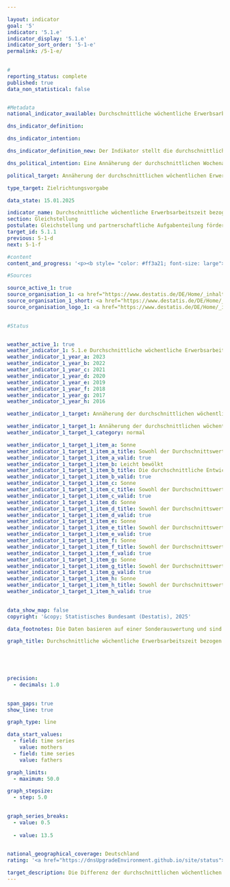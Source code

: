 ```yaml
---

layout: indicator        
goal: '5'        
indicator: '5.1.e'        
indicator_display: '5.1.e'        
indicator_sort_order: '5-1-e'        
permalink: /5-1-e/        
        

#
reporting_status: complete        
published: true        
data_non_statistical: false        


#Metadata        
national_indicator_available: Durchschnittliche wöchentliche Erwerbsarbeitszeit bezogen auf alle Mütter und Väter        

dns_indicator_definition:         

dns_indicator_intention:         

dns_indicator_definition_new: Der Indikator stellt die durchschnittliche normalerweise geleistete wöchentliche Erwerbsarbeitszeit von Müttern <abbr title="beziehungsweise" tabindex="0">bzw.</abbr> Vätern (in Stunden) dar, bezogen auf alle Mütter <abbr title="beziehungsweise" tabindex="0">bzw.</abbr> Väter mit Kindern unter 18&nbsp;Jahren im Haushalt. Dabei wird die Summe der von Müttern <abbr title="beziehungsweise" tabindex="0">bzw.</abbr> Vätern normalerweise geleisteten Arbeitsstunden je Woche durch die Anzahl der Mütter <abbr title="beziehungsweise" tabindex="0">bzw.</abbr> Väter geteilt.        

dns_political_intention: Eine Annäherung der durchschnittlichen Wochenarbeitszeiten von Müttern und Vätern soll die wirtschaftliche Eigenständigkeit von Müttern stärken, insbesondere auch für den Fall der Trennung und im Alter. Eine Annäherung der Arbeitszeiten kann eine partnerschaftliche Aufgabenteilung unterstützen und umgekehrt.        

political_target: Annäherung der durchschnittlichen wöchentlichen Erwerbsarbeitszeit bezogen auf alle Mütter und Väter        

type_target: Zielrichtungsvorgabe        

data_state: 15.01.2025        

indicator_name: Durchschnittliche wöchentliche Erwerbsarbeitszeit bezogen auf alle Mütter und Väter        
section: Gleichstellung        
postulate: Gleichstellung und partnerschaftliche Aufgabenteilung fördern        
target_id: 5.1.1        
previous: 5-1-d        
next: 5-1-f        

#content         
content_and_progress: '<p><b style= "color: #ff3a21; font-size: large">Indikator 5.1.e </b><br><br><b>Inhalt und Methodik</b><br><br>Der Indikator stellt das Erwerbsverhalten von Müttern und Vätern gegenüber. Die geleisteten Arbeitsstunden beziehen sich dabei nicht nur auf erwerbstätige, sondern auf alle Mütter und Väter. Dadurch werden sowohl die unterschiedlichen Stundenumfänge von arbeitenden Müttern und Vätern als auch die unterschiedlich hohen Erwerbstätigenquoten berücksichtigt.<br><br>Für den Indikator werden Mütter und Väter im Alter von 15&nbsp;bis unter 65&nbsp;Jahren berücksichtigt, die mit mindestens einem Kind unter 18&nbsp;Jahren im Haushalt leben. Als Kinder gelten neben leiblichen Kindern auch Stief-, Pflege- und Adoptivkinder. Kinder, die noch im Haushalt der Eltern leben, dort aber bereits eigene Kinder betreuen, sowie Kinder, die in einer Lebensgemeinschaft mit einer Partnerin oder einem Partner leben, werden nicht der Herkunftsfamilie zugeordnet, sondern als eigene Familie beziehungsweise Lebensform in der Statistik erfasst.<br><br>Die Definition der Arbeitszeit folgt dem Konzept der Internationalen Arbeitsorganisation (ILO), das entgeltliche Arbeit sowie selbstständige oder mithelfende Tätigkeit umfasst. Unbezahlte Tätigkeiten wie Arbeiten im eigenen oder fremden Haushalt, Gartenarbeit, die Pflege und Betreuung von Kindern und Erwachsenen sowie ehrenamtliche Tätigkeiten werden nicht berücksichtigt.<br><br>Die Angaben beziehen sich auf die normalerweise geleistete Arbeitszeit. Gelegentliche oder einmalige Abweichungen von der vertraglich vereinbarten oder allgemein üblichen Arbeitszeit, wie beispielsweise durch Urlaub oder Krankheit, werden nicht berücksichtigt. Dadurch werden Verzerrungen, die unter anderem durch jahreszeitliche Schwankungen entstehen können, vermieden. Einschränkungen der Arbeitszeit aufgrund von Mutterschutz oder Elternzeit fließen jedoch in die Erhebung ein. Arbeitet ein Elternteil beispielsweise grundsätzlich in Vollzeit, befindet sich jedoch zum Zeitpunkt der Befragung in Elternzeit, wird die reduzierte Stundenzahl in den Indikator einbezogen.<br><br>Dem Indikator liegt das Konzept der Erwerbstätigkeit gemäß der Definition der ILO zugrunde. In anderen Kontexten wird das Konzept der realisierten Erwerbstätigkeit des Statistischen Bundesamtes genutzt, das zu abweichenden Angaben zur durchschnittlichen Wochenarbeitszeit von Eltern führt. Nach diesem Konzept werden Personen im Mutterschutz oder in Elternzeit als Nichterwerbstätige gezählt.<br><br>Die Daten stammen aus dem Mikrozensus, einer jährlichen Stichprobenerhebung, die 1&nbsp;% der Bevölkerung in Deutschland umfasst. Aufgrund einer umfassenden Neugestaltung des Mikrozensus im Jahr 2020&nbsp;sind die ab diesem Jahr erhobenen Daten nur eingeschränkt mit den Vorjahresdaten vergleichbar.<br><br><b>Entwicklung</b><br><br>Die durchschnittliche Arbeitszeit der Väter lag seit 2005&nbsp;stets über 35&nbsp;Stunden pro Woche und erreichte im Jahr 2012&nbsp;mit 38,8&nbsp;Stunden den höchsten Wert. Der mit 36,5&nbsp;Stunden deutlich niedrigere Wert im Jahr 2020&nbsp;könnte einerseits auf die zuvor genannten Änderungen der Datenquelle zurückzuführen sein, andererseits jedoch auch durch die Auswirkungen der <abbr title="Coronavirus SARS-CoV-2" tabindex="0">COVID-19</abbr>-Pandemie, einschließlich der reduzierten Erwerbstätigkeit und der Schließungen von Schulen und Betreuungseinrichtungen, beeinflusst worden sein. 2023&nbsp;betrug die durchschnittliche Wochenarbeitszeit der Väter 36,8&nbsp;Stunden.<br><br>Die durchschnittliche wöchentliche Arbeitszeit der Mütter stieg zwischen 2006&nbsp;und 2023&nbsp;kontinuierlich an, mit Ausnahme des Jahres 2020. Im Jahr 2023&nbsp;lag sie bei 19,2&nbsp;Stunden. Dies entspricht etwas mehr als der Hälfte der durchschnittlichen Arbeitszeit der Väter.<br><br>Die Verringerung der Differenz zwischen den Erwerbsarbeitszeiten von Müttern und Vätern von 21,2&nbsp;Stunden im Jahr 2006&nbsp;auf 17,6&nbsp;Stunden im Jahr 2023, die insbesondere auf eine gestiegene Arbeitszeit der Mütter zurückzuführen ist, zeigt, dass sich die Erwerbsbeteiligung von Müttern verändert hat. Die Veränderung könnte auf eine zunehmende Flexibilität und Familienfreundlichkeit auf dem Arbeitsmarkt, verbesserte Rahmenbedingungen für eine Vereinbarkeit von Familie und Beruf sowie andere gesellschaftliche Entwicklungen zurückzuführen sein. Während die Arbeitszeit der Väter weitgehend konstant geblieben ist, zeigt sich bei Müttern eine zunehmende Integration in den Arbeitsmarkt.<br><br>Der Indikator stellt lediglich die Unterschiede in den quantitativen Umfängen der Erwerbstätigkeit dar. Er gibt daher keine Auskunft über die zugrundeliegenden Ursachen oder Motivationen, warum sich die Erwerbsarbeitszeiten nicht deutlicher annähern, wie etwa fehlende Betreuungsmöglichkeiten, der Wunsch mehr Zeit mit den Kindern zu verbringen, eine unterschiedliche Bezahlung der beiden Elternteile oder ein alleiniges Erziehen der Kinder, das überwiegend von Müttern geleistet wird.<br><br>Das politisch festgelegte Ziel ist eine Annäherung der durchschnittlichen wöchentlichen Erwerbsarbeitszeit von Müttern und Vätern. Derzeit wird diese Annäherung überwiegend durch eine Erhöhung der Arbeitszeit von Müttern erreicht, während die Arbeitszeit von Vätern nur geringfügig sank.</p>'                

#Sources        

source_active_1: true
source_organisation_1: <a href="https://www.destatis.de/DE/Home/_inhalt.html" target="_blank">Statistisches Bundesamt</a>
source_organisation_1_short: <a href="https://www.destatis.de/DE/Home/_inhalt.html" target="_blank">Statistisches Bundesamt</a>
source_organisation_logo_1: <a href="https://www.destatis.de/DE/Home/_inhalt.html" target="_blank"><img src="https://dnsTestEnvironment.github.io/dns-indicators/public/OrgImgDe/destatis.png" alt="Statistisches Bundesamt" title=" Klicken Sie hier um zur Homepage der Organisation Statistisches Bundesamt zu gelangen." style="height:60px; width:148px; border:transparent"/></a>
        

#Status        


weather_active_1: true
weather_indicator_1: 5.1.e Durchschnittliche wöchentliche Erwerbsarbeitszeit bezogen auf alle Mütter und Väter
weather_indicator_1_year_a: 2023
weather_indicator_1_year_b: 2022
weather_indicator_1_year_c: 2021
weather_indicator_1_year_d: 2020
weather_indicator_1_year_e: 2019
weather_indicator_1_year_f: 2018
weather_indicator_1_year_g: 2017
weather_indicator_1_year_h: 2016

weather_indicator_1_target: Annäherung der durchschnittlichen wöchentlichen Erwerbsarbeitszeit bezogen auf alle Mütter und Väter

weather_indicator_1_target_1: Annäherung der durchschnittlichen wöchentlichen Erwerbsarbeitszeit bezogen auf alle Mütter und Väter
weather_indicator_1_target_1_category: normal

weather_indicator_1_target_1_item_a: Sonne
weather_indicator_1_target_1_item_a_title: Sowohl der Durchschnittswert als auch die vorangegangene jährliche Veränderung deuteten in 2023 in die richtige Richtung.
weather_indicator_1_target_1_item_a_valid: true
weather_indicator_1_target_1_item_b: Leicht bewölkt
weather_indicator_1_target_1_item_b_title: Die durchschnittliche Entwicklung zielte in 2022 in die richtige Richtung, im vorangegangenen Jahr ergab sich jedoch eine Entwicklung in die falsche Richtung oder gar keine Veränderung.
weather_indicator_1_target_1_item_b_valid: true
weather_indicator_1_target_1_item_c: Sonne
weather_indicator_1_target_1_item_c_title: Sowohl der Durchschnittswert als auch die vorangegangene jährliche Veränderung deuteten in 2021 in die richtige Richtung.
weather_indicator_1_target_1_item_c_valid: true
weather_indicator_1_target_1_item_d: Sonne
weather_indicator_1_target_1_item_d_title: Sowohl der Durchschnittswert als auch die vorangegangene jährliche Veränderung deuteten in 2020 in die richtige Richtung.
weather_indicator_1_target_1_item_d_valid: true
weather_indicator_1_target_1_item_e: Sonne
weather_indicator_1_target_1_item_e_title: Sowohl der Durchschnittswert als auch die vorangegangene jährliche Veränderung deuteten in 2019 in die richtige Richtung.
weather_indicator_1_target_1_item_e_valid: true
weather_indicator_1_target_1_item_f: Sonne
weather_indicator_1_target_1_item_f_title: Sowohl der Durchschnittswert als auch die vorangegangene jährliche Veränderung deuteten in 2018 in die richtige Richtung.
weather_indicator_1_target_1_item_f_valid: true
weather_indicator_1_target_1_item_g: Sonne
weather_indicator_1_target_1_item_g_title: Sowohl der Durchschnittswert als auch die vorangegangene jährliche Veränderung deuteten in 2017 in die richtige Richtung.
weather_indicator_1_target_1_item_g_valid: true
weather_indicator_1_target_1_item_h: Sonne
weather_indicator_1_target_1_item_h_title: Sowohl der Durchschnittswert als auch die vorangegangene jährliche Veränderung deuteten in 2016 in die richtige Richtung.
weather_indicator_1_target_1_item_h_valid: true        
        

data_show_map: false        
copyright: '&copy; Statistisches Bundesamt (Destatis), 2025'        

data_footnotes: Die Daten basieren auf einer Sonderauswertung und sind nicht öffentlich zugänglich.<br>• Aufgrund einer umfassenden Neugestaltung des Mikrozensus ist ein Vergleich der Daten des Erhebungsjahres 2020&nbsp;mit den Vorjahren nur eingeschränkt möglich (Zeitreihenbruch).        

graph_title: Durchschnittliche wöchentliche Erwerbsarbeitszeit bezogen auf alle Mütter und Väter (mit Kindern unter 18 Jahren im Haushalt)        

        

        

precision: 
  - decimals: 1.0
            

span_gaps: true        
show_line: true        

graph_type: line                

data_start_values: 
  - field: time series
    value: mothers
  - field: time series
    value: fathers        

graph_limits: 
  - maximum: 50.0        

graph_stepsize: 
  - step: 5.0
            

graph_series_breaks: 
  - value: 0.5
    
  - value: 13.5
                            

national_geographical_coverage: Deutschland                
rating: '<a href="https://dnsUpgradeEnvironment.github.io/site/status"><img src="https://sdg-indikatoren.de/public/Wettersymbole/Sonne.png" title="Sowohl der Durchschnittswert als auch die vorangegangene jährliche Veränderung deuteten in 2023 in die richtige Richtung." alt="Wettersymbol Sonne"/></a>'        

target_description: Die Differenz der durchschnittlichen wöchentlichen Erwerbsarbeitszeit zwischen Müttern und Vätern soll sinken.<br><br>Ausgehend von der Zielformulierung, die nicht weiter definiert, ob das politisch festgelegte Ziel durch einen Anstieg der Arbeitszeit der Mütter oder eine Verringerung der Arbeitszeit der Väter erfolgen soll, fand im Durchschnitt der letzten sechs Jahre, wie auch im letzten Jahr (2023), die gewünschte Verringerung der Differenz statt. Der Indikator 5.1.e wird für das Jahr 2022&nbsp;mit "Sonne" bewertet.        
---
```


